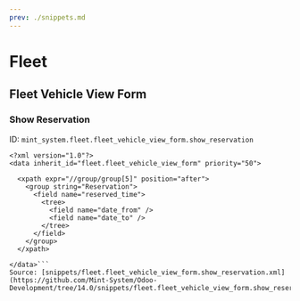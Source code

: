 ```yaml
---
prev: ./snippets.md
---
```

# Fleet
## Fleet Vehicle View Form  
### Show Reservation  
ID: `mint_system.fleet.fleet_vehicle_view_form.show_reservation`  
```console
<?xml version="1.0"?>
<data inherit_id="fleet.fleet_vehicle_view_form" priority="50">

  <xpath expr="//group/group[5]" position="after">
    <group string="Reservation">
      <field name="reserved_time">
        <tree>
          <field name="date_from" />
          <field name="date_to" />
        </tree>
      </field>
    </group>
  </xpath>

</data>```
Source: [snippets/fleet.fleet_vehicle_view_form.show_reservation.xml](https://github.com/Mint-System/Odoo-Development/tree/14.0/snippets/fleet.fleet_vehicle_view_form.show_reservation.xml)

